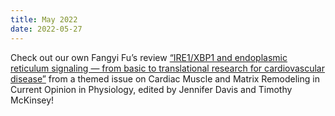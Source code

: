 ```yaml
---
title: May 2022
date: 2022-05-27
---
```


Check out our own Fangyi Fu’s review [“IRE1/XBP1 and endoplasmic reticulum signaling — from basic to translational research for cardiovascular disease”](https://www.sciencedirect.com/science/article/pii/S2468867322000700) from a themed issue on Cardiac Muscle and Matrix Remodeling in Current Opinion in Physiology, edited by Jennifer Davis and Timothy McKinsey! 

<!--more-->
